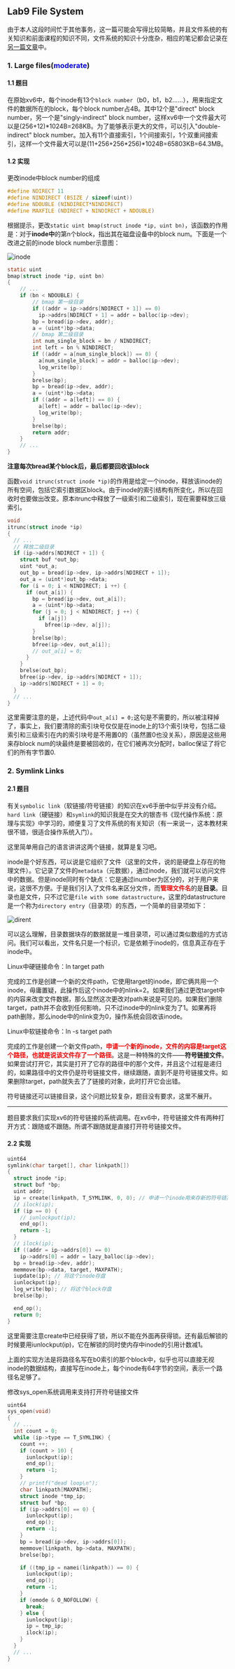 ## Lab9 File System

由于本人这段时间忙于其他事务，这一篇可能会写得比较简略，并且文件系统的有关知识和前面课程的知识不同，文件系统的知识十分庞杂，相应的笔记都会记录在[另一篇文章](./fs.md)中。

### 1. Large files(<font color = blue>moderate</font>)

#### 1.1 题目

在原始xv6中，每个inode有13个`block number`（b0，b1，b2……），用来指定文件的数据所在的block，每个block number占4B。其中12个是"direct" block number，另一个是"singly-indirect" block number，这样xv6中一个文件最大可以是(256+12)\*1024B=268KB。为了能够表示更大的文件，可以引入"double-indirect" block number。加入有11个直接索引，1个间接索引，1个双重间接索引，这样一个文件最大可以是(11+256+256\*256)\*1024B=65803KB=64.3MB。

#### 1.2 实现

更改inode中block number的组成

```c
#define NDIRECT 11
#define NINDIRECT (BSIZE / sizeof(uint))
#define NDOUBLE (NINDIRECT*NINDIRECT)
#define MAXFILE (NDIRECT + NINDIRECT + NDOUBLE)
```

根据提示，更改`static uint bmap(struct inode *ip, uint bn)`，该函数的作用是：对于**inode中**的第n个block，指出其在磁盘设备中的block num。下面是一个改进之前的inode block number示意图：

![inode](./images/inode.jpg)

```c
static uint
bmap(struct inode *ip, uint bn)
{
    // ...
    if (bn < NDOUBLE) {
        // bmap 第一级目录
        if ((addr = ip->addrs[NDIRECT + 1]) == 0)
          ip->addrs[NDIRECT + 1] = addr = balloc(ip->dev);
        bp = bread(ip->dev, addr);
        a = (uint*)bp->data;
        // bmap 第二级目录
        int num_single_block = bn / NINDIRECT;
        int left = bn % NINDIRECT;
        if ((addr = a[num_single_block]) == 0) {
          a[num_single_block] = addr = balloc(ip->dev);
          log_write(bp);
        }
        brelse(bp);
        bp = bread(ip->dev, addr);
        a = (uint*)bp->data;
        if ((addr = a[left]) == 0) {
          a[left] = addr = balloc(ip->dev);
          log_write(bp);
        }
        brelse(bp);
        return addr;
    }
    // ...
}
```

**注意每次bread某个block后，最后都要回收该block**

函数`void itrunc(struct inode *ip)`的作用是给定一个inode，释放该inode的所有空间，包括它索引数据区block。由于inode的索引结构有所变化，所以在回收时也要做出改变。原本itrunc中释放了一级索引和二级索引，现在需要释放三级索引。

```c
void
itrunc(struct inode *ip)
{
  // ...
  // 释放二级目录
  if (ip->addrs[NDIRECT + 1]) {
    struct buf *out_bp;
    uint *out_a;
    out_bp = bread(ip->dev, ip->addrs[NDIRECT + 1]);
    out_a = (uint*)out_bp->data;
    for (i = 0; i < NINDIRECT; i ++) {
      if (out_a[i]) {
        bp = bread(ip->dev, out_a[i]);
        a = (uint*)bp->data;
        for (j = 0; j < NINDIRECT; j ++) {
          if (a[j])
            bfree(ip->dev, a[j]);
        }
        brelse(bp);
        bfree(ip->dev, out_a[i]);
        // out_a[i] = 0;
      }
    }
    brelse(out_bp);
    bfree(ip->dev, ip->addrs[NDIRECT + 1]);
    ip->addrs[NDIRECT + 1] = 0;
  }
  // ...
}
```

这里需要注意的是，上述代码中`out_a[i] = 0;`这句是不需要的，所以被注释掉了，事实上，我们要清除的索引块号仅仅是在inode上的13个索引块号，包括二级索引和三级索引在内的索引块号是不用置0的（虽然置0也没关系），原因是这些用来存block num的块最终是要被回收的，在它们被再次分配时，balloc保证了将它们的所有字节置0.

### 2. Symlink Links

#### 2.1 题目

有关`symbolic link`（软链接/符号链接）的知识在xv6手册中似乎并没有介绍。`hard link`（硬链接）和`symlink`的知识我是在交大的银杏书《现代操作系统：原理与实现》中学习的，顺便复习了文件系统的有关知识（有一来说一，这本教材来很不错，很适合操作系统入门）。

这里简单用自己的语言讲讲这两个链接，就算是复习吧。

inode是个好东西，可以说是它组织了文件（这里的文件，说的是硬盘上存在的物理文件）。它记录了文件的`metadata`（元数据），通过inode，我们就可以访问文件中的数据。但是inode同时有个缺点：它是通过inumber为区分的，对于用户来说，这很不方便。于是我们引入了文件名来区分文件，而<font color = red>**管理文件名**</font>的是**目录**。目录也是文件，只不过它是`file with some datastructure`，这里的datastructure是一个称为`directory entry`（目录项）的东西，一个简单的目录项如下：

![dirent](./images/dirent.jpg)

可以这么理解，目录数据块存的数据就是一堆目录项，可以通过类似数组的方式访问。我们可以看出，文件名只是一个标识，它是依赖于inode的，信息真正存在于inode中。

Linux中硬链接命令：ln target path

完成的工作是创建一个新的文件path，它使用target的inode，即它俩共用一个inode，毋庸置疑，此操作后这个inode中的nlink=2。如果我们通过更改target中的内容来改变文件数据，那么显然这次更改对path来说是可见的。如果我们删除target，path并不会收到任何影响，只不过inode中的nlink变为了1。如果再将path删除，那么inode中的nlink变为0，操作系统会回收该inode。

Linux中软链接命令：ln -s target path

完成的工作是创建一个新文件path，<font color = red>**申请一个新的inode，文件的内容是target这个路径，也就是说该文件存了一个路径**</font>。这是一种特殊的文件——**符号链接文件**。如果尝试打开它，其实是打开了它存的路径中的那个文件，并且这个过程是递归的，如果路径中的文件仍是符号链接文件，继续跟随，直到不是符号链接文件。如果删除target，path就失去了了链接的对象，此时打开它会出错。

符号链接还可以链接目录，这个问题比较复杂，题目没有要求，这里不展开。

---

题目要求我们实现xv6的符号链接的系统调用。在xv6中，符号链接文件有两种打开方式：跟随或不跟随。所谓不跟随就是直接打开符号链接文件。

#### 2.2 实现

```c
uint64
symlink(char target[], char linkpath[])
{
  struct inode *ip;
  struct buf *bp;
  uint addr;
  ip = create(linkpath, T_SYMLINK, 0, 0); // 申请一个inode用来存新的符号链接文件.create中已经获得了锁
  // ilock(ip);
  if (ip == 0) {
    // iunlockput(ip);
    end_op();
    return -1;
  }
  // ilock(ip);
  if ((addr = ip->addrs[0]) == 0)
    ip->addrs[0] = addr = lazy_balloc(ip->dev);
  bp = bread(ip->dev, addr);
  memmove(bp->data, target, MAXPATH);
  iupdate(ip); // 将这个inode存盘
  iunlockput(ip);
  log_write(bp); // 将这个block存盘
  brelse(bp);

  end_op();
  return 0;
}
```

这里需要注意create中已经获得了锁，所以不能在外面再获得锁。还有最后解锁的时候要用iunlockput(ip)，它在解锁的同时使内存中inode的引用计数减1。

上面的实现方法是将路径名写在b0索引的那个block中，似乎也可以直接无视inode的数据结构，直接写在inode上，每个inode有64字节的空间，表示一个路径名足够了。

修改sys_open系统调用来支持打开符号链接文件

```c
uint64
sys_open(void)
{
  // ...
  int count = 0;
  while (ip->type == T_SYMLINK) {
    count ++;
    if (count > 10) {
      iunlockput(ip);
      end_op();
      return -1;
    }
    // printf("dead loop\n");
    char linkpath[MAXPATH];
    struct inode *tmp_ip;
    struct buf *bp;
    if (ip->addrs[0] == 0) {
      iunlockput(ip);
      end_op();
      return -1;
    }
    bp = bread(ip->dev, ip->addrs[0]);
    memmove(linkpath, bp->data, MAXPATH);
    brelse(bp);

    if ((tmp_ip = namei(linkpath)) == 0) {
      iunlockput(ip);
      end_op();
      return -1;
    }
    if (omode & O_NOFOLLOW) {
      break;
    } else {
      iunlockput(ip);
      ip = tmp_ip;
      ilock(ip);
    }
  }
  // ...
}
```
